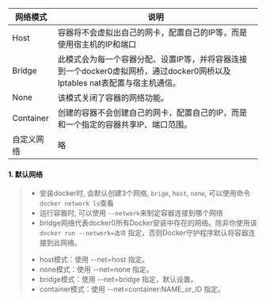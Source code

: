 | 网络模式   | 说明                                                                                                                       |
| ---------- | -------------------------------------------------------------------------------------------------------------------------- |
| Host       | 容器将不会虚拟出自己的网卡，配置自己的IP等，而是使用宿主机的IP和端口                                                       |
| Bridge     | 此模式会为每一个容器分配、设置IP等，并将容器连接到一个docker0虚拟网桥，通过docker0网桥以及Iptables nat表配置与宿主机通信。 |
| None       | 该模式关闭了容器的网络功能。                                                                                               |
| Container  | 创建的容器不会创建自己的网卡，配置自己的IP，而是和一个指定的容器共享IP、端口范围。                                         |
| 自定义网络 | 略                                                                                                                         |

#### 1. 默认网络

> - 安装docker时, 会默认创建3个网络, `brige`, `host`, `none`, 可以使用命令 ``docker network ls``查看
> - 运行容器时, 可以使用 `--network`来制定容器连接到哪个网络
> - bridge网络代表docker0所有Docker安装中存在的网络。除非你使用该 `docker run --network=选项` 指定，否则Docker守护程序默认将容器连接到此网络。
>
> * host模式：使用 --net=host 指定。
> * none模式：使用 --net=none 指定。
> * bridge模式：使用 --net=bridge 指定，默认设置。
> * container模式：使用 --net=container:NAME_or_ID 指定。
